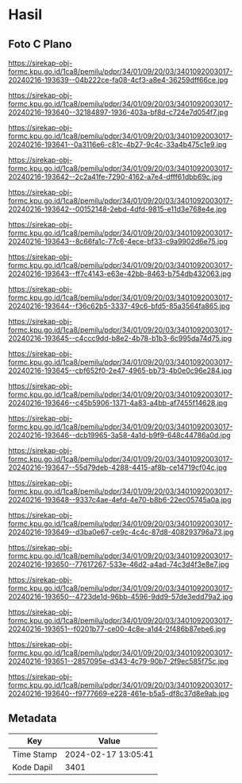 # Hasil

## Foto C Plano

https://sirekap-obj-formc.kpu.go.id/1ca8/pemilu/pdpr/34/01/09/20/03/3401092003017-20240216-193639--04b222ce-fa08-4cf3-a8e4-36259dff66ce.jpg

https://sirekap-obj-formc.kpu.go.id/1ca8/pemilu/pdpr/34/01/09/20/03/3401092003017-20240216-193640--32184897-1936-403a-bf8d-c724e7d054f7.jpg

https://sirekap-obj-formc.kpu.go.id/1ca8/pemilu/pdpr/34/01/09/20/03/3401092003017-20240216-193641--0a3116e6-c81c-4b27-9c4c-33a4b475c1e9.jpg

https://sirekap-obj-formc.kpu.go.id/1ca8/pemilu/pdpr/34/01/09/20/03/3401092003017-20240216-193642--2c2a41fe-7290-4162-a7e4-dfff61dbb69c.jpg

https://sirekap-obj-formc.kpu.go.id/1ca8/pemilu/pdpr/34/01/09/20/03/3401092003017-20240216-193642--00152148-2ebd-4dfd-9815-e11d3e768e4e.jpg

https://sirekap-obj-formc.kpu.go.id/1ca8/pemilu/pdpr/34/01/09/20/03/3401092003017-20240216-193643--8c66fa1c-77c6-4ece-bf33-c9a9902d6e75.jpg

https://sirekap-obj-formc.kpu.go.id/1ca8/pemilu/pdpr/34/01/09/20/03/3401092003017-20240216-193643--ff7c4143-e63e-42bb-8463-b754db432063.jpg

https://sirekap-obj-formc.kpu.go.id/1ca8/pemilu/pdpr/34/01/09/20/03/3401092003017-20240216-193644--f36c62b5-3337-49c6-bfd5-85a3564fa865.jpg

https://sirekap-obj-formc.kpu.go.id/1ca8/pemilu/pdpr/34/01/09/20/03/3401092003017-20240216-193645--c4ccc9dd-b8e2-4b78-b1b3-6c995da74d75.jpg

https://sirekap-obj-formc.kpu.go.id/1ca8/pemilu/pdpr/34/01/09/20/03/3401092003017-20240216-193645--cbf652f0-2e47-4965-bb73-4b0e0c96e284.jpg

https://sirekap-obj-formc.kpu.go.id/1ca8/pemilu/pdpr/34/01/09/20/03/3401092003017-20240216-193646--c45b5906-1371-4a83-a4bb-af7455f14628.jpg

https://sirekap-obj-formc.kpu.go.id/1ca8/pemilu/pdpr/34/01/09/20/03/3401092003017-20240216-193646--dcb19965-3a58-4a1d-b9f9-648c44786a0d.jpg

https://sirekap-obj-formc.kpu.go.id/1ca8/pemilu/pdpr/34/01/09/20/03/3401092003017-20240216-193647--55d79deb-4288-4415-af8b-ce14719cf04c.jpg

https://sirekap-obj-formc.kpu.go.id/1ca8/pemilu/pdpr/34/01/09/20/03/3401092003017-20240216-193648--9337c4ae-4efd-4e70-b8b6-22ec05745a0a.jpg

https://sirekap-obj-formc.kpu.go.id/1ca8/pemilu/pdpr/34/01/09/20/03/3401092003017-20240216-193649--d3ba0e67-ce9c-4c4c-87d8-408293796a73.jpg

https://sirekap-obj-formc.kpu.go.id/1ca8/pemilu/pdpr/34/01/09/20/03/3401092003017-20240216-193650--77617267-533e-46d2-a4ad-74c3d4f3e8e7.jpg

https://sirekap-obj-formc.kpu.go.id/1ca8/pemilu/pdpr/34/01/09/20/03/3401092003017-20240216-193650--4723de1d-96bb-4596-9dd9-57de3edd79a2.jpg

https://sirekap-obj-formc.kpu.go.id/1ca8/pemilu/pdpr/34/01/09/20/03/3401092003017-20240216-193651--f0201b77-ce00-4c8e-a1d4-2f486b87ebe6.jpg

https://sirekap-obj-formc.kpu.go.id/1ca8/pemilu/pdpr/34/01/09/20/03/3401092003017-20240216-193651--2857095e-d343-4c79-90b7-2f9ec585f75c.jpg

https://sirekap-obj-formc.kpu.go.id/1ca8/pemilu/pdpr/34/01/09/20/03/3401092003017-20240216-193640--f9777669-e228-461e-b5a5-df8c37d8e9ab.jpg


## Metadata

| Key        | Value               |
| ---------- | ------------------- |
| Time Stamp | 2024-02-17 13:05:41 |
| Kode Dapil | 3401                |




